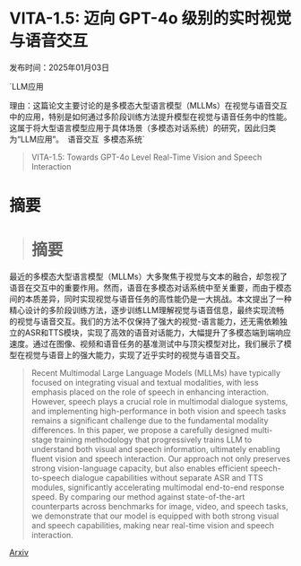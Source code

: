 # VITA-1.5: 迈向 GPT-4o 级别的实时视觉与语音交互

发布时间：2025年01月03日

`LLM应用

理由：这篇论文主要讨论的是多模态大型语言模型（MLLMs）在视觉与语音交互中的应用，特别是如何通过多阶段训练方法提升模型在视觉与语音任务中的性能。这属于将大型语言模型应用于具体场景（多模态对话系统）的研究，因此归类为“LLM应用”。` `语音交互` `多模态系统`

> VITA-1.5: Towards GPT-4o Level Real-Time Vision and Speech Interaction

# 摘要

> # 摘要
最近的多模态大型语言模型（MLLMs）大多聚焦于视觉与文本的融合，却忽视了语音在交互中的重要作用。然而，语音在多模态对话系统中至关重要，而由于模态间的本质差异，同时实现视觉与语音任务的高性能仍是一大挑战。本文提出了一种精心设计的多阶段训练方法，逐步训练LLM理解视觉与语音信息，最终实现流畅的视觉与语音交互。我们的方法不仅保持了强大的视觉-语言能力，还无需依赖独立的ASR和TTS模块，实现了高效的语音对话能力，大幅提升了多模态端到端响应速度。通过在图像、视频和语音任务的基准测试中与顶尖模型对比，我们展示了模型在视觉与语音上的强大能力，实现了近乎实时的视觉与语音交互。

> Recent Multimodal Large Language Models (MLLMs) have typically focused on integrating visual and textual modalities, with less emphasis placed on the role of speech in enhancing interaction. However, speech plays a crucial role in multimodal dialogue systems, and implementing high-performance in both vision and speech tasks remains a significant challenge due to the fundamental modality differences. In this paper, we propose a carefully designed multi-stage training methodology that progressively trains LLM to understand both visual and speech information, ultimately enabling fluent vision and speech interaction. Our approach not only preserves strong vision-language capacity, but also enables efficient speech-to-speech dialogue capabilities without separate ASR and TTS modules, significantly accelerating multimodal end-to-end response speed. By comparing our method against state-of-the-art counterparts across benchmarks for image, video, and speech tasks, we demonstrate that our model is equipped with both strong visual and speech capabilities, making near real-time vision and speech interaction.

[Arxiv](https://arxiv.org/abs/2501.01957)